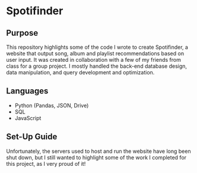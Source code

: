 # Spotifinder
## Purpose
This repository highlights some of the code I wrote to create Spotifinder, a website that output song, album and playlist recommendations based on user input. It was created in collaboration with a few of my friends from class for a group project. I mostly handled the back-end database design, data manipulation, and query development and optimization.
## Languages
- Python (Pandas, JSON, Drive)
- SQL
- JavaScript
## Set-Up Guide
Unfortunately, the servers used to host and run the website have long been shut down, but I still wanted to highlight some of the work I completed for this project, as I very proud of it!
